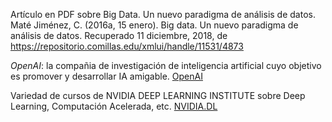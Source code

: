
Artículo en PDF sobre Big Data. Un nuevo paradigma de análisis de datos.
Maté Jiménez, C. (2016a, 15 enero). Big data. Un nuevo paradigma de análisis de datos. Recuperado 11 diciembre, 2018, de https://repositorio.comillas.edu/xmlui/handle/11531/4873

*OpenAI*: la compañia de investigación de inteligencia artificial cuyo objetivo es promover y desarrollar IA amigable. [OpenAI](https://openai.com/)

Variedad de cursos de NVIDIA DEEP LEARNING INSTITUTE sobre Deep Learning, Computación Acelerada, etc. [NVIDIA.DL](https://www.nvidia.com/es-es/deep-learning-ai/education/)


